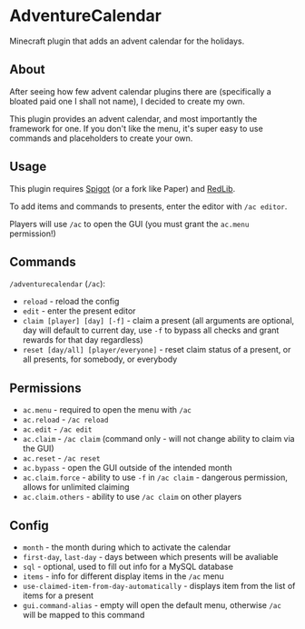 # AdventureCalendar
Minecraft plugin that adds an advent calendar for the holidays.

## About

After seeing how few advent calendar plugins there are (specifically a bloated paid one I shall not name), I decided to create my own.

This plugin provides an advent calendar, and most importantly the framework for one. If you don't like the menu, it's super easy to use commands and placeholders to create your own.

## Usage

This plugin requires [Spigot](https://www.spigotmc.org/wiki/buildtools/) (or a fork like Paper) and [RedLib](https://github.com/Redempt/RedLib/releases).

To add items and commands to presents, enter the editor with `/ac editor`.

Players will use `/ac` to open the GUI (you must grant the `ac.menu` permission!)

## Commands

`/adventurecalendar` (`/ac`):
* `reload` - reload the config
* `edit` - enter the present editor
* `claim [player] [day] [-f]` - claim a present (all arguments are optional, day will default to current day, use `-f` to bypass all checks and grant rewards for that day regardless)
* `reset [day/all] [player/everyone]` - reset claim status of a present, or all presents, for somebody, or everybody

## Permissions
* `ac.menu` - required to open the menu with `/ac`
* `ac.reload` - `/ac reload`
* `ac.edit` - `/ac edit`
* `ac.claim` - `/ac claim` (command only - will not change ability to claim via the GUI)
* `ac.reset` - `/ac reset`
* `ac.bypass` - open the GUI outside of the intended month
* `ac.claim.force` - ability to use `-f` in `/ac claim` - dangerous permission, allows for unlimited claiming
* `ac.claim.others` - ability to use `/ac claim` on other players

## Config
* `month` - the month during which to activate the calendar
* `first-day`, `last-day` - days between which presents will be avaliable
* `sql` - optional, used to fill out info for a MySQL database
* `items` - info for different display items in the `/ac` menu
* `use-claimed-item-from-day-automatically` - displays item from the list of items for a present
* `gui.command-alias` - empty will open the default menu, otherwise `/ac` will be mapped to this command

